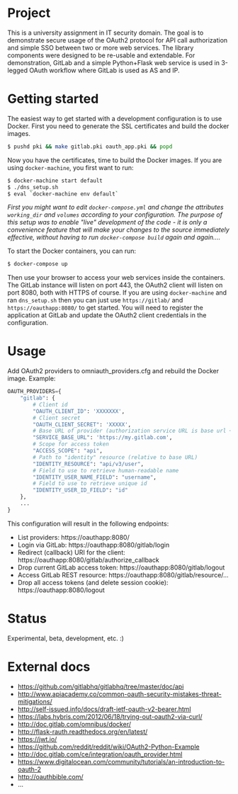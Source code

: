 Project
========
This is a university assignment in IT security domain. The goal is to demonstrate secure usage of the OAuth2 protocol for API call authorization and simple SSO between two or more web services. The library components were designed to be re-usable and extendable. For demonstration, GitLab and a simple Python+Flask web service is used in 3-legged OAuth workflow where GitLab is used as AS and IP.

Getting started
================
The easiest way to get started with a development configuration is to use Docker. First you need to generate the SSL certificates and build the docker images.

```bash
$ pushd pki && make gitlab.pki oauth_app.pki && popd
```
Now you have the certificates, time to build the Docker images. If you are using `docker-machine`, you first want to run:

```bash
$ docker-machine start default
$ ./dns_setup.sh
$ eval `docker-machine env default`
```
_First you might want to edit `docker-compose.yml` and change the attributes `working_dir` and `volumes` according to your configuration. The purpose of this setup was to enable "live" development of the code - it is only a convenience feature that will make your changes to the source immediately effective, without having to run `docker-compose build` again and again...._

To start the Docker containers, you can run:

```bash
$ docker-compose up
```

Then use your browser to access your web services inside the containers. The GitLab instance will listen on port 443, the OAuth2 client will listen on port 8080, both with HTTPS of course. If you are using `docker-machine` and ran `dns_setup.sh` then you can just use `https://gitlab/` and `https://oauthapp:8080/` to get started. You will need to register the application at GitLab and update the OAuth2 client credentials in the configuration.

Usage
======
Add OAuth2 providers to omniauth_providers.cfg and rebuild the Docker image. Example:

```python
OAUTH_PROVIDERS={
    "gitlab": {
        # Client id
        "OAUTH_CLIENT_ID": 'XXXXXXX',
        # Client secret
        "OAUTH_CLIENT_SECRET": 'XXXXX',
        # Base URL of provider (authorization service URL is base url + /oauth/authorize by default for the moment)
        "SERVICE_BASE_URL": 'https://my.gitlab.com',
        # Scope for access token
        "ACCESS_SCOPE": "api",
        # Path to "identity" resource (relative to base URL)
        "IDENTITY_RESOURCE": "api/v3/user",
        # Field to use to retrieve human-readable name
        "IDENTITY_USER_NAME_FIELD": "username",
        # Field to use to retrieve unique id
        "IDENTITY_USER_ID_FIELD": "id"
    },
    ...
}
```

This configuration will result in the following endpoints:


* List providers: https://oauthapp:8080/
* Login via GitLab: https://oauthapp:8080/gitlab/login
* Redirect (callback) URI for the client: https://oauthapp:8080/gitlab/authorize_callback
* Drop current GitLab access token: https://oauthapp:8080/gitlab/logout
* Access GitLab REST resource: https://oauthapp:8080/gitlab/resource/...
* Drop all access tokens (and delete session cookie): https://oauthapp:8080/logout


Status
=======
Experimental, beta, development, etc. :)

External docs
=============
 * https://github.com/gitlabhq/gitlabhq/tree/master/doc/api
 * http://www.apiacademy.co/common-oauth-security-mistakes-threat-mitigations/
 * http://self-issued.info/docs/draft-ietf-oauth-v2-bearer.html
 * https://labs.hybris.com/2012/06/18/trying-out-oauth2-via-curl/
 * http://doc.gitlab.com/omnibus/docker/
 * http://flask-rauth.readthedocs.org/en/latest/
 * https://jwt.io/
 * https://github.com/reddit/reddit/wiki/OAuth2-Python-Example
 * http://doc.gitlab.com/ce/integration/oauth_provider.html
 * https://www.digitalocean.com/community/tutorials/an-introduction-to-oauth-2
 * http://oauthbible.com/
 * ...
